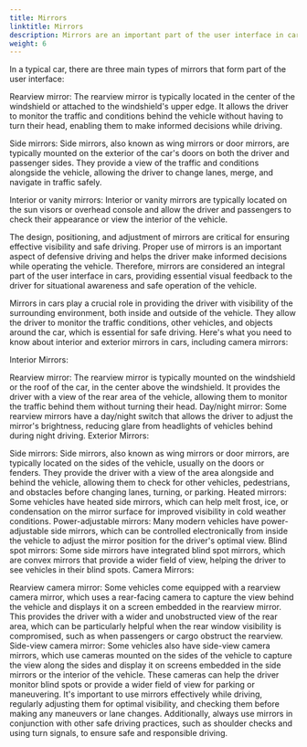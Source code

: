 ```yaml
---
title: Mirrors
linktitle: Mirrors
description: Mirrors are an important part of the user interface in cars. Mirrors serve as a critical visual aid that allows the driver to observe the surroundings of the vehicle, providing essential situational awareness and contributing to safe driving.
weight: 6
---
```


In a typical car, there are three main types of mirrors that form part of the user interface:

Rearview mirror: The rearview mirror is typically located in the center of the windshield or attached to the windshield's upper edge. It allows the driver to monitor the traffic and conditions behind the vehicle without having to turn their head, enabling them to make informed decisions while driving.

Side mirrors: Side mirrors, also known as wing mirrors or door mirrors, are typically mounted on the exterior of the car's doors on both the driver and passenger sides. They provide a view of the traffic and conditions alongside the vehicle, allowing the driver to change lanes, merge, and navigate in traffic safely.

Interior or vanity mirrors: Interior or vanity mirrors are typically located on the sun visors or overhead console and allow the driver and passengers to check their appearance or view the interior of the vehicle.

The design, positioning, and adjustment of mirrors are critical for ensuring effective visibility and safe driving. Proper use of mirrors is an important aspect of defensive driving and helps the driver make informed decisions while operating the vehicle. Therefore, mirrors are considered an integral part of the user interface in cars, providing essential visual feedback to the driver for situational awareness and safe operation of the vehicle.
<!-- markdownlint-disable MD033 -->
Mirrors in cars play a crucial role in providing the driver with visibility of the surrounding environment, both inside and outside of the vehicle. They allow the driver to monitor the traffic conditions, other vehicles, and objects around the car, which is essential for safe driving. Here's what you need to know about interior and exterior mirrors in cars, including camera mirrors:

Interior Mirrors:

Rearview mirror: The rearview mirror is typically mounted on the windshield or the roof of the car, in the center above the windshield. It provides the driver with a view of the rear area of the vehicle, allowing them to monitor the traffic behind them without turning their head.
Day/night mirror: Some rearview mirrors have a day/night switch that allows the driver to adjust the mirror's brightness, reducing glare from headlights of vehicles behind during night driving.
Exterior Mirrors:

Side mirrors: Side mirrors, also known as wing mirrors or door mirrors, are typically located on the sides of the vehicle, usually on the doors or fenders. They provide the driver with a view of the area alongside and behind the vehicle, allowing them to check for other vehicles, pedestrians, and obstacles before changing lanes, turning, or parking.
Heated mirrors: Some vehicles have heated side mirrors, which can help melt frost, ice, or condensation on the mirror surface for improved visibility in cold weather conditions.
Power-adjustable mirrors: Many modern vehicles have power-adjustable side mirrors, which can be controlled electronically from inside the vehicle to adjust the mirror position for the driver's optimal view.
Blind spot mirrors: Some side mirrors have integrated blind spot mirrors, which are convex mirrors that provide a wider field of view, helping the driver to see vehicles in their blind spots.
Camera Mirrors:

Rearview camera mirror: Some vehicles come equipped with a rearview camera mirror, which uses a rear-facing camera to capture the view behind the vehicle and displays it on a screen embedded in the rearview mirror. This provides the driver with a wider and unobstructed view of the rear area, which can be particularly helpful when the rear window visibility is compromised, such as when passengers or cargo obstruct the rearview.
Side-view camera mirror: Some vehicles also have side-view camera mirrors, which use cameras mounted on the sides of the vehicle to capture the view along the sides and display it on screens embedded in the side mirrors or the interior of the vehicle. These cameras can help the driver monitor blind spots or provide a wider field of view for parking or maneuvering.
It's important to use mirrors effectively while driving, regularly adjusting them for optimal visibility, and checking them before making any maneuvers or lane changes. Additionally, always use mirrors in conjunction with other safe driving practices, such as shoulder checks and using turn signals, to ensure safe and responsible driving.